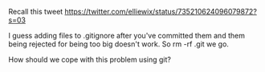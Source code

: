Recall this tweet
https://twitter.com/elliewix/status/735210624096079872?s=03

I guess adding files to .gitignore after you've committed them
and them being rejected for being too big doesn't work. So rm
-rf .git we go.

How should we cope with this problem using git?
